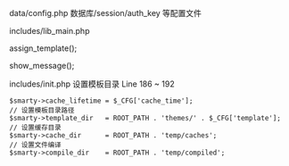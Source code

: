 
data/config.php 数据库/session/auth_key 等配置文件


includes/lib_main.php 

assign_template();

show_message();


includes/init.php 设置模板目录 Line 186 ~ 192

    $smarty->cache_lifetime = $_CFG['cache_time'];
	// 设置模板目录路径
    $smarty->template_dir   = ROOT_PATH . 'themes/' . $_CFG['template'];
	// 设置缓存目录
    $smarty->cache_dir      = ROOT_PATH . 'temp/caches';
	// 设置文件编译
    $smarty->compile_dir    = ROOT_PATH . 'temp/compiled';
